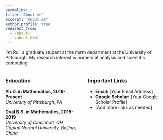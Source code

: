 ```yaml
---
permalink: /
title: "About me"
excerpt: "About me"
author_profile: true
redirect_from: 
  - /about/
  - /about.html
---
```

I'm Rui, a graduate student at the math department at the University of Pittsburgh. My research interest is numerical analysis and sicentific computing.

<div style="display: flex; justify-content: space-between;">

  <div style="flex: 0 0 48%;">

### Education
**Ph.D. in Mathematics, 2019-Present** <br />
*University of Pittsburgh, PA* 

**Dual B.S. in Mathematics, 2015-2019** <br />
*University of Cincinnati, OH* <br />
*Capital Normal University, Beijing, China*
  </div>

  <div style="flex: 0 0 48%;">

### Important Links
- **Email:** [Your Email Address]
- **Google Scholar:** [Your Google Scholar Profile]
- [Add more links as needed]
  </div>

</div>
